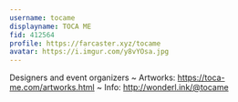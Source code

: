 ```yaml
---
username: tocame
displayname: TOCA ME
fid: 412564
profile: https://farcaster.xyz/tocame
avatar: https://i.imgur.com/y8vYOsa.jpg
---
```


Designers and event organizers ~ Artworks: https://toca-me.com/artworks.html ~ Info: http://wonderl.ink/@tocame
